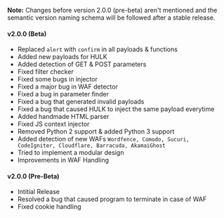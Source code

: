 **Note:** Changes before version 2.0.0 (pre-beta) aren't mentioned and the semantic version naming schema will be followed after a stable release.

#### v2.0.0 (Beta)
- Replaced `alert` with `confirm` in all payloads & functions
- Added new payloads for HULK
- Added detection of GET & POST parameters
- Fixed filter checker
- Fixed some bugs in injector
- Fixed a major bug in WAF detector
- Fixed a bug in parameter finder
- Fixed a bug that generated invalid payloads
- Fixed a bug that caused HULK to inject the same payload everytime
- Added handmade HTML parser
- Fixed JS context injector
- Removed Python 2 support & added Python 3 support
- Added detection of new WAFs `Wordfence, Comodo, Sucuri, CodeIgniter, Cloudflare, Barracuda, AkamaiGhost`
- Tried to implement a modular design
- Improvements in WAF Handling

#### v2.0.0 (Pre-Beta)
- Intitial Release
- Resolved a bug that caused program to terminate in case of WAF
- Fixed cookie handling
